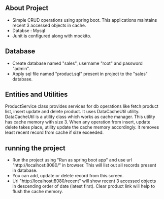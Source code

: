 ## About Project

- Simple CRUD operations using spring boot. This applications maintains recent 3 accessed objects in cache.
- Databse : Mysql
- Junit is configured along with mockito.


## Database

- Create database named "sales", username "root" and password "admin".
- Apply sql file named "product.sql" present in project to the "sales" database.


## Entities and Utilities
ProductService class provides services for db operations like fetch product list, insert update and delete product. It uses DataCacheUtil utility.
DataCacheUtil is a utility class which works as cache manager. This utility has cache memory with size 3. When any operation from insert, update delete takes place,
utility update the cache memory accordingly. It removes least recent record from cache if size exceeded.


## running the project

- Run the project using "Run as spring boot app" and use url "http://localhost:8080/" in browser. This will list out all records present in database.
- You can add, update or delete record from this screen.
- Url "http://localhost:8080/recent" will show recent 3 accessed objects in descending order of date (latest first). Clear product link will help to flush the cache memory.